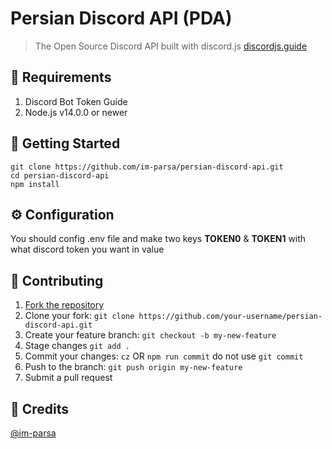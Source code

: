 # Persian Discord API (PDA)
> The Open Source Discord API built with discord.js [discordjs.guide](https://discordjs.guide)


## 🔧 Requirements
1. Discord Bot Token Guide
2. Node.js v14.0.0 or newer


## 🚀 Getting Started

```
git clone https://github.com/im-parsa/persian-discord-api.git
cd persian-discord-api
npm install
```


## ⚙️ Configuration

You should config .env file and make two keys **TOKEN0** & **TOKEN1** with what discord token you want in value


## 🤝 Contributing

1. [Fork the repository](https://github.com/im-parsa/persian-discord-api/fork)
2. Clone your fork: `git clone https://github.com/your-username/persian-discord-api.git`
3. Create your feature branch: `git checkout -b my-new-feature`
4. Stage changes `git add .`
5. Commit your changes: `cz` OR `npm run commit` do not use `git commit`
6. Push to the branch: `git push origin my-new-feature`
7. Submit a pull request


## 📝 Credits

[@im-parsa](https://github.com/im-parsa)
